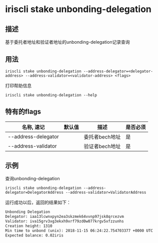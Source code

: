 # iriscli stake unbonding-delegation

## 描述

基于委托者地址和验证者地址的unbonding-delegation记录查询

## 用法

```
iriscli stake unbonding-delegation --address-delegator=<delegator-address> --address-validator=<validator-address> <flags>
```

打印帮助信息
```
iriscli stake unbonding-delegation --help
```

## 特有的flags

| 名称, 速记           | 默认值 | 描述           | 是否必须 |
| ------------------- | ----- | ------------- | ------- |
| --address-delegator |       | 委托者bech地址  | 是      |
| --address-validator |       | 验证者bech地址  | 是      |

## 示例

查询unbonding-delegation
```
iriscli stake unbonding-delegation --address-delegator=DelegatorAddress --address-validator=ValidatorAddress
```

运行成功以后，返回的结果如下：
```txt
Unbonding Delegation
Delegator: iaa13lcwnxpyn2ea3skzmek64vvnp97jsk8qrcezvm
Validator: iva15grv3xg3ekxh9xrf79zd0w077krgv5xfzzunhs
Creation height: 1310
Min time to unbond (unix): 2018-11-15 06:24:22.754703377 +0000 UTC
Expected balance: 0.02iris
```
